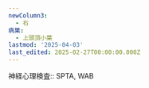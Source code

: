 ```yaml
---
newColumn3:
  - 右
病巣:
  - 上頭頂小葉
lastmod: '2025-04-03'
last_edited: 2025-02-27T00:00:00.000Z
---
```


神経心理検査:: SPTA, WAB
